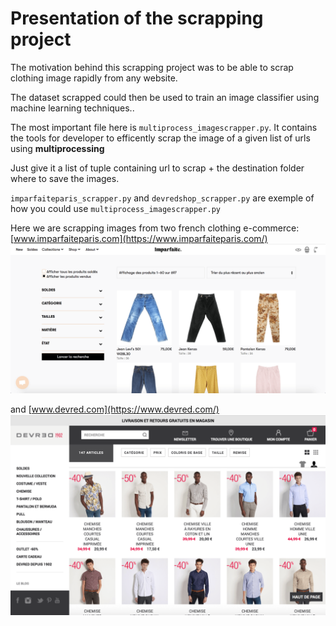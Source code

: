 #  Presentation of the scrapping project

The motivation behind this scrapping project was to be able to scrap clothing image rapidly from any website.

The dataset scrapped could then be used to train an image classifier using machine learning techniques..

The most important file here is `multiprocess_imagescrapper.py`.
It contains the tools for developer to efficently scrap the image of a given list of urls using **multiprocessing**

Just give it a list of tuple containing  url to scrap + the destination folder where to save the images.


`imparfaiteparis_scrapper.py` and `devredshop_scrapper.py`
are exemple of how you could use `multiprocess_imagescrapper.py`


Here we are scrapping images from two french clothing e-commerce:
[www.imparfaiteparis.com](https://www.imparfaiteparis.com/)
![imparfaite_shop](read_me_images/imparfaite_shop.png?raw=true "Imparfaite shop")


and [www.devred.com](https://www.devred.com/)
![devred_shop](read_me_images/devred_shop.png?raw=true "Devred shop")


